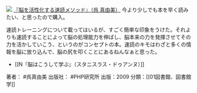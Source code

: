 
[![](https://images-fe.ssl-images-amazon.com/images/I/41ZKc2s5ZbL._SL160_.jpg)](http://www.amazon.co.jp/exec/obidos/ASIN/4569773230/choiyaki81-22/ref=nosim)
[『脳を活性化する速読メソッド』（呉 真由美）](http://www.amazon.co.jp/exec/obidos/ASIN/4569773230/choiyaki81-22/ref=nosim)
今より少しでも本を早く読みたい、と思ったので購入。

速読トレーニングについて載ってはいるが、すごく簡単な印象をうけた。それよりも速読することによって脳の処理能力を伸ばし、脳本来の力を発揮させてその力を活かしていこう、というのがコンセプトの本。速読のキモはわざと多くの情報を脳に放り込んで、脳の尻を叩くことにあるねんなぁと思った。

- [[N『脳はこうして学ぶ』（スタニスラス・ドゥアンヌ）]]

著者： #呉真由美 
出版社： #PHP研究所
出版：2009
分類：[[01図書館、図書館学]]